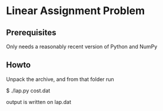 Linear Assignment Problem
=========================

Prerequisites 
-------------

Only needs a reasonably recent version of Python and NumPy

Howto
-----

Unpack the archive, and from that folder run

$ ./lap.py cost.dat

output is written on lap.dat


